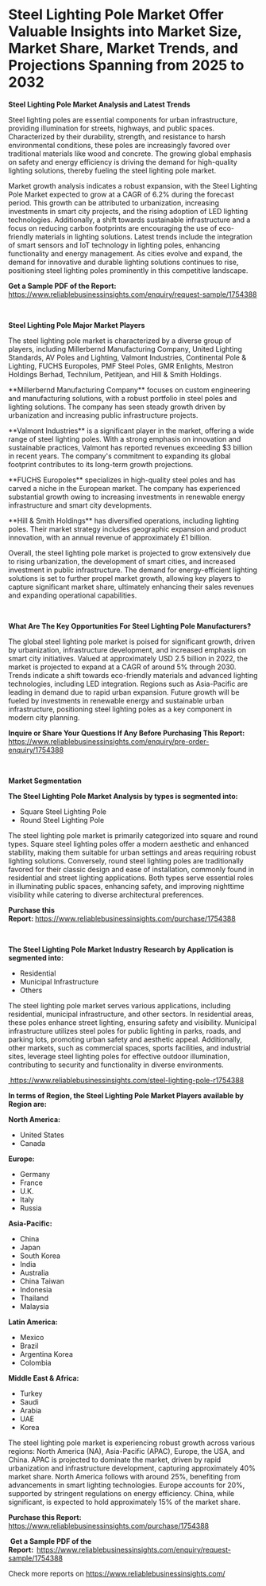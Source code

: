 <p><h1>Steel Lighting Pole Market Offer Valuable Insights into Market Size, Market Share, Market Trends, and Projections Spanning from 2025 to 2032</h1></p><p><strong>Steel Lighting Pole Market Analysis and Latest Trends</strong></p>
<p><p>Steel lighting poles are essential components for urban infrastructure, providing illumination for streets, highways, and public spaces. Characterized by their durability, strength, and resistance to harsh environmental conditions, these poles are increasingly favored over traditional materials like wood and concrete. The growing global emphasis on safety and energy efficiency is driving the demand for high-quality lighting solutions, thereby fueling the steel lighting pole market.</p><p>Market growth analysis indicates a robust expansion, with the Steel Lighting Pole Market expected to grow at a CAGR of 6.2% during the forecast period. This growth can be attributed to urbanization, increasing investments in smart city projects, and the rising adoption of LED lighting technologies. Additionally, a shift towards sustainable infrastructure and a focus on reducing carbon footprints are encouraging the use of eco-friendly materials in lighting solutions. Latest trends include the integration of smart sensors and IoT technology in lighting poles, enhancing functionality and energy management. As cities evolve and expand, the demand for innovative and durable lighting solutions continues to rise, positioning steel lighting poles prominently in this competitive landscape.</p></p>
<p><strong>Get a Sample PDF of the Report:&nbsp;</strong> <a href="https://www.reliablebusinessinsights.com/enquiry/request-sample/1754388?utm_campaign=2207&utm_medium=2&utm_source=Github&utm_content=ia&utm_term=07022025&utm_id=steel-lighting-pole">https://www.reliablebusinessinsights.com/enquiry/request-sample/1754388</a></p>
<p>&nbsp;</p>
<p><strong>Steel Lighting Pole Major Market Players</strong></p>
<p><p>The steel lighting pole market is characterized by a diverse group of players, including Millerbernd Manufacturing Company, United Lighting Standards, AV Poles and Lighting, Valmont Industries, Continental Pole & Lighting, FUCHS Europoles, PMF Steel Poles, GMR Enlights, Mestron Holdings Berhad, Technilum, Petitjean, and Hill & Smith Holdings. </p><p>**Millerbernd Manufacturing Company** focuses on custom engineering and manufacturing solutions, with a robust portfolio in steel poles and lighting solutions. The company has seen steady growth driven by urbanization and increasing public infrastructure projects.</p><p>**Valmont Industries** is a significant player in the market, offering a wide range of steel lighting poles. With a strong emphasis on innovation and sustainable practices, Valmont has reported revenues exceeding $3 billion in recent years. The company's commitment to expanding its global footprint contributes to its long-term growth projections.</p><p>**FUCHS Europoles** specializes in high-quality steel poles and has carved a niche in the European market. The company has experienced substantial growth owing to increasing investments in renewable energy infrastructure and smart city developments.</p><p>**Hill & Smith Holdings** has diversified operations, including lighting poles. Their market strategy includes geographic expansion and product innovation, with an annual revenue of approximately £1 billion. </p><p>Overall, the steel lighting pole market is projected to grow extensively due to rising urbanization, the development of smart cities, and increased investment in public infrastructure. The demand for energy-efficient lighting solutions is set to further propel market growth, allowing key players to capture significant market share, ultimately enhancing their sales revenues and expanding operational capabilities.</p></p>
<p>&nbsp;</p>
<p><strong>What Are The Key Opportunities For Steel Lighting Pole Manufacturers?</strong></p>
<p><p>The global steel lighting pole market is poised for significant growth, driven by urbanization, infrastructure development, and increased emphasis on smart city initiatives. Valued at approximately USD 2.5 billion in 2022, the market is projected to expand at a CAGR of around 5% through 2030. Trends indicate a shift towards eco-friendly materials and advanced lighting technologies, including LED integration. Regions such as Asia-Pacific are leading in demand due to rapid urban expansion. Future growth will be fueled by investments in renewable energy and sustainable urban infrastructure, positioning steel lighting poles as a key component in modern city planning.</p></p>
<p><strong>Inquire or Share Your Questions If Any Before Purchasing This Report:</strong> <a href="https://www.reliablebusinessinsights.com/enquiry/pre-order-enquiry/1754388?utm_campaign=2207&utm_medium=2&utm_source=Github&utm_content=ia&utm_term=07022025&utm_id=steel-lighting-pole">https://www.reliablebusinessinsights.com/enquiry/pre-order-enquiry/1754388</a></p>
<p>&nbsp;</p>
<p><strong>Market Segmentation</strong></p>
<p><strong>The Steel Lighting Pole Market Analysis by types is segmented into:</strong></p>
<p><ul><li>Square Steel Lighting Pole</li><li>Round Steel Lighting Pole</li></ul></p>
<p><p>The steel lighting pole market is primarily categorized into square and round types. Square steel lighting poles offer a modern aesthetic and enhanced stability, making them suitable for urban settings and areas requiring robust lighting solutions. Conversely, round steel lighting poles are traditionally favored for their classic design and ease of installation, commonly found in residential and street lighting applications. Both types serve essential roles in illuminating public spaces, enhancing safety, and improving nighttime visibility while catering to diverse architectural preferences.</p></p>
<p><strong>Purchase this Report:&nbsp;</strong><a href="https://www.reliablebusinessinsights.com/purchase/1754388?utm_campaign=2207&utm_medium=2&utm_source=Github&utm_content=ia&utm_term=07022025&utm_id=steel-lighting-pole">https://www.reliablebusinessinsights.com/purchase/1754388</a></p>
<p>&nbsp;</p>
<p><strong>The Steel Lighting Pole Market Industry Research by Application is segmented into:</strong></p>
<p><ul><li>Residential</li><li>Municipal Infrastructure</li><li>Others</li></ul></p>
<p><p>The steel lighting pole market serves various applications, including residential, municipal infrastructure, and other sectors. In residential areas, these poles enhance street lighting, ensuring safety and visibility. Municipal infrastructure utilizes steel poles for public lighting in parks, roads, and parking lots, promoting urban safety and aesthetic appeal. Additionally, other markets, such as commercial spaces, sports facilities, and industrial sites, leverage steel lighting poles for effective outdoor illumination, contributing to security and functionality in diverse environments.</p></p>
<p><a href="https://www.reliablebusinessinsights.com/steel-lighting-pole-r1754388?utm_campaign=2207&utm_medium=2&utm_source=Github&utm_content=ia&utm_term=07022025&utm_id=steel-lighting-pole">&nbsp;https://www.reliablebusinessinsights.com/steel-lighting-pole-r1754388</a></p>
<p><strong>In terms of Region, the Steel Lighting Pole Market Players available by Region are:</strong></p>
<p>
    <p> <strong> North America: </strong>
        <ul>
            <li>United States</li>
            <li>Canada</li>
        </ul>
        </p> 
    <p> <strong> Europe: </strong>
        <ul>
            <li>Germany</li>
            <li>France</li>
            <li>U.K.</li>
            <li>Italy</li>
            <li>Russia</li>
        </ul>
        </p> 
    <p> <strong> Asia-Pacific: </strong>
        <ul>
            <li>China</li>
            <li>Japan</li>
            <li>South Korea</li>
            <li>India</li>
            <li>Australia</li>
            <li>China Taiwan</li>
            <li>Indonesia</li>
            <li>Thailand</li>
            <li>Malaysia</li>
        </ul>
        </p> 
    <p> <strong> Latin America: </strong>
        <ul>
            <li>Mexico</li>
            <li>Brazil</li>
            <li>Argentina Korea</li>
            <li>Colombia</li>
        </ul>
        </p> 
    <p> <strong> Middle East & Africa: </strong>
        <ul>
            <li>Turkey</li>
            <li>Saudi</li>
            <li>Arabia</li>
            <li>UAE</li>
            <li>Korea</li>
        </ul>
    </p>
    </p>
<p><p>The steel lighting pole market is experiencing robust growth across various regions: North America (NA), Asia-Pacific (APAC), Europe, the USA, and China. APAC is projected to dominate the market, driven by rapid urbanization and infrastructure development, capturing approximately 40% market share. North America follows with around 25%, benefiting from advancements in smart lighting technologies. Europe accounts for 20%, supported by stringent regulations on energy efficiency. China, while significant, is expected to hold approximately 15% of the market share.</p></p>
<p><strong>Purchase this Report: </strong><a href="https://www.reliablebusinessinsights.com/purchase/1754388?utm_campaign=2207&utm_medium=2&utm_source=Github&utm_content=ia&utm_term=07022025&utm_id=steel-lighting-pole">https://www.reliablebusinessinsights.com/purchase/1754388</a></p>
<p>&nbsp;<strong>Get a Sample PDF of the Report:&nbsp;&nbsp;</strong><a href="https://www.reliablebusinessinsights.com/enquiry/request-sample/1754388?utm_campaign=2207&utm_medium=2&utm_source=Github&utm_content=ia&utm_term=07022025&utm_id=steel-lighting-pole">https://www.reliablebusinessinsights.com/enquiry/request-sample/1754388</a></p>
<p><strong></strong></p>
<p>Check more reports on <a href="https://www.reliablebusinessinsights.com/?utm_campaign=2207&utm_medium=2&utm_source=Github&utm_content=ia&utm_term=07022025&utm_id=steel-lighting-pole">https://www.reliablebusinessinsights.com/</a></p>